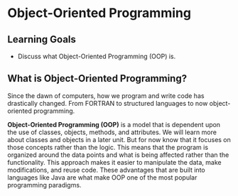 # Object-Oriented Programming

## Learning Goals

- Discuss what Object-Oriented Programming (OOP) is.

## What is Object-Oriented Programming?

Since the dawn of computers, how we program and write code has drastically changed. From FORTRAN to structured languages
to now object-oriented programming.

**Object-Oriented Programming (OOP)** is a model that is dependent upon the use of
classes, objects, methods, and attributes. We will learn more about classes and objects in a later unit. But for now
know that it focuses on those concepts rather than the logic. This means that the program is organized around the data
points and what is being affected rather than the functionality. This approach makes it easier to manipulate the data,
make modifications, and reuse code. These advantages that are built into languages like Java are what make OOP one of
the most popular programming paradigms.

